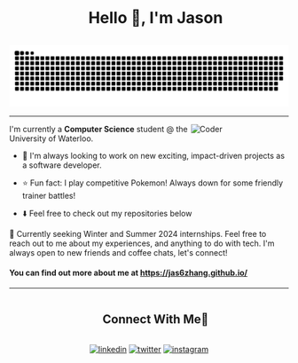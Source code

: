 
<!--h1 without bottom border-->
<div id="user-content-toc">
  <ul align="center">
    <summary><h1 style="display: inline-block">Hello 👋, I'm Jason</h1></summary>
  </ul>
</div>


<!--- snake -->
<div align="center">
  <img  src="https://github.com/1999AZZAR/1999AZZAR/blob/main/resources/img/grid-snake.svg"
       alt="snake" /></a>
</div>
<!--- <img src="https://user-images.githubusercontent.com/73097560/115834477-dbab4500-a447-11eb-908a-139a6edaec5c.gif"> -->
<div> 
  <hr> 
<img alt="Coder"  width = 35% padding = "5px" margin-left = "10px" src="https://user-images.githubusercontent.com/65873016/156272393-0646880b-10d3-459b-b222-aaf374b5fb6d.gif" align="right"/>
</div> 

I'm currently a <strong>Computer Science</strong> student @ the University of Waterloo. 
  
- 🌱 I'm always looking to work on new exciting, impact-driven projects as a software developer.
 
- ⭐️ Fun fact: I play competitive Pokemon! Always down for some friendly trainer battles! 

- ⬇️ Feel free to check out my repositories below
  
💬 Currently seeking Winter and Summer 2024 internships. Feel free to reach out to me about my experiences, and anything to do with tech. I'm always open to new friends and coffee chats, let's connect! 

#### You can find out more about me at https://jas6zhang.github.io/

<!-- ### ⚙️ &nbsp;Cool Analytics
<hr>
<div>
<p align="left">
  <a href="https://github.com/jas6zhang">
  <img height="150em" width = 50% src="https://github-readme-stats-eight-theta.vercel.app/api?username=jas6zhang&show_icons=true&theme=tokyonight&&hide=stars,issues"/>
    </a>
     
</p>
  </div> 
<p align="left">
  <a href="https://github.com/jas6zhang">
 <img src="https://github-readme-stats.vercel.app/api/top-langs/?username=jas6zhang&theme=algolia"/>
      </a>   
</p>
 -->
 
<hr> 
<!--- <img src="https://user-images.githubusercontent.com/73097560/115834477-dbab4500-a447-11eb-908a-139a6edaec5c.gif"> -->
<div id="user-content-toc">
  <ul align="center">
    <summary><h2 style="display: inline-block">Connect With Me🤝</h2></summary>
  </ul>
</div>

<p align="center">
<a href="https://www.linkedin.com/in/j6z/" target="blank"><img align="center" src="https://user-images.githubusercontent.com/88904952/234979284-68c11d7f-1acc-4f0c-ac78-044e1037d7b0.png" alt="linkedin" height="50" width="50" /></a>
<a href="mailto:j2343zha@uwaterloo.ca" target="blank"><img align="center" src="https://user-images.githubusercontent.com/88904952/234980676-61bfb021-ecc8-48f7-88e6-34c1b06c4a58.png" alt="twitter" height="50" width="50" /></a> 
<a href="https://www.instagram.com/jason6zhang/" target="blank"><img align="center" src="https://user-images.githubusercontent.com/88904952/234981169-2dd1e58f-4b7e-468c-8213-034ba62156c3.png" alt="instagram" height="50" width="50" /></a>
</p>
